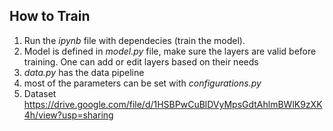 ## How to Train
1. Run the *ipynb* file with dependecies (train the model).
2. Model is defined in *model.py* file, make sure the layers are valid before training. One can add or edit layers based on their needs
3. *data.py* has the data pipeline 
4. most of the parameters  can be set with *configurations.py*
5. Dataset https://drive.google.com/file/d/1HSBPwCuBlDVyMpsGdtAhlmBWlK9zXK4h/view?usp=sharing

